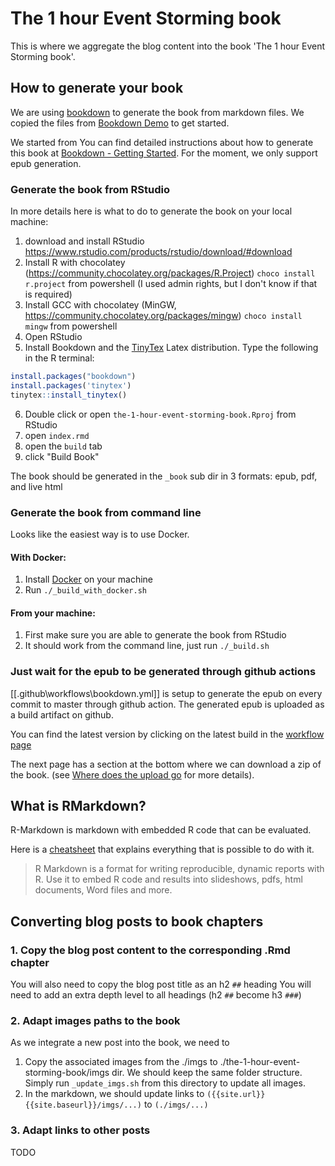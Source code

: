 # The 1 hour Event Storming book

This is where we aggregate the blog content into the book 'The 1 hour Event Storming book'.

## How to generate your book

We are using [bookdown](https://bookdown.org/) to generate the book from markdown files. We copied the files from [Bookdown Demo](https://github.com/rstudio/bookdown-demo) to get started.

We started from You can find detailed instructions about how to generate this book at [Bookdown - Getting Started](https://bookdown.org/yihui/bookdown/get-started.html). For the moment, we only support epub generation.

### Generate the book from RStudio

In more details here is what to do to generate the book on your local machine:

1. download and install RStudio https://www.rstudio.com/products/rstudio/download/#download
2. Install R with chocolatey (https://community.chocolatey.org/packages/R.Project) `choco install r.project` from powershell (I used admin rights, but I don't know if that is required)
3. Install GCC with chocolatey (MinGW, https://community.chocolatey.org/packages/mingw) `choco install mingw` from powershell
4. Open RStudio
5. Install Bookdown and the [TinyTex](https://yihui.org/tinytex/) Latex distribution. Type the following in the R terminal:
```R
install.packages("bookdown")
install.packages('tinytex')
tinytex::install_tinytex()
```
6. Double click or open `the-1-hour-event-storming-book.Rproj` from RStudio
7. open `index.rmd`
8. open the `build` tab
9. click "Build Book"

The book should be generated in the `_book` sub dir in 3 formats: epub, pdf, and live html

### Generate the book from command line

Looks like the easiest way is to use Docker. 

#### With Docker:

1. Install [Docker](https://docs.docker.com/get-docker/) on your machine
2. Run `./_build_with_docker.sh`

#### From your machine:

1. First make sure you are able to generate the book from RStudio
2. It should work from the command line, just run `./_build.sh`

### Just wait for the epub to be generated through github actions

[[.github\workflows\bookdown.yml]] is setup to generate the epub on every commit to master through github action. The generated epub is uploaded as a build artifact on github.

You can find the latest version by clicking on the latest build in the [workflow page](https://github.com/murex/EventStormingJournal/actions/workflows/bookdown.yml)

The next page has a section at the bottom where we can download a zip of the book. (see [Where does the upload go](https://github.com/actions/upload-artifact#where-does-the-upload-go) for more details).

## What is RMarkdown?

R-Markdown is markdown with embedded R code that can be evaluated.

Here is a [cheatsheet](https://www.rstudio.com/wp-content/uploads/2015/02/rmarkdown-cheatsheet.pdf) that explains everything that is possible to do with it.

> R Markdown is a format for writing reproducible, dynamic reports with R. Use it to embed R code and results into slideshows, pdfs, html documents, Word files and more.

## Converting blog posts to book chapters

### 1. Copy the blog post content to the corresponding .Rmd chapter

You will also need to copy the blog post title as an h2 `##` heading
You will need to add an extra depth level to all headings (h2 `##` become h3 `###`)

### 2. Adapt images paths to the book

As we integrate a new post into the book, we need to 

1. Copy the associated images from the ./imgs to ./the-1-hour-event-storming-book/imgs dir. We should keep the same folder structure. Simply run `_update_imgs.sh` from this directory to update all images.
2. In the markdown, we should update links to `({{site.url}}{{site.baseurl}}/imgs/...)` to `(./imgs/...)`

### 3. Adapt links to other posts

TODO